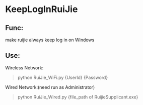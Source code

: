 # KeepLogInRuiJie

## Func:

make ruijie always keep log in on Windows

## Use:

Wireless Network:

>python RuiJie_WiFi.py {UserId} {Password}

Wired Network:(need run as Administrator)

>python RuiJie_Wired.py {file_path of RuijieSupplicant.exe}